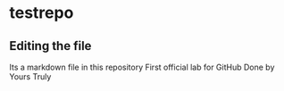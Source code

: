 # testrepo

## Editing the file

Its a markdown file in this repository
First official lab for GitHub
Done by Yours Truly
